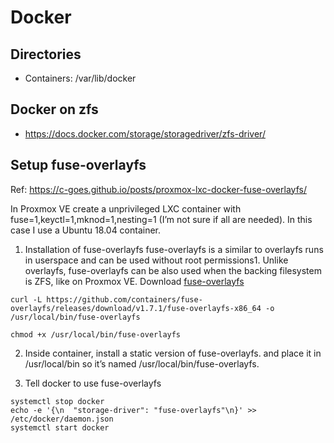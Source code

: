 # Docker

## Directories
- Containers: /var/lib/docker
## Docker on zfs
* https://docs.docker.com/storage/storagedriver/zfs-driver/


## Setup fuse-overlayfs
Ref: https://c-goes.github.io/posts/proxmox-lxc-docker-fuse-overlayfs/

In Proxmox VE create a unprivileged LXC container with fuse=1,keyctl=1,mknod=1,nesting=1 (I’m not sure if all are needed). In this case I use a Ubuntu 18.04 container.

1. Installation of fuse-overlayfs
fuse-overlayfs is a similar to overlayfs runs in userspace and can be used without root permissions1. Unlike overlayfs, fuse-overlayfs can be also used when the backing filesystem is ZFS, like on Proxmox VE.
Download [fuse-overlayfs](https://github.com/containers/fuse-overlayfs/releases)
```
curl -L https://github.com/containers/fuse-overlayfs/releases/download/v1.7.1/fuse-overlayfs-x86_64 -o /usr/local/bin/fuse-overlayfs

chmod +x /usr/local/bin/fuse-overlayfs
```

2. Inside container, install a static version of fuse-overlayfs. and place it in /usr/local/bin so it’s named /usr/local/bin/fuse-overlayfs.

3. Tell docker to use fuse-overlayfs
```
systemctl stop docker
echo -e '{\n  "storage-driver": "fuse-overlayfs"\n}' >> /etc/docker/daemon.json
systemctl start docker
```
